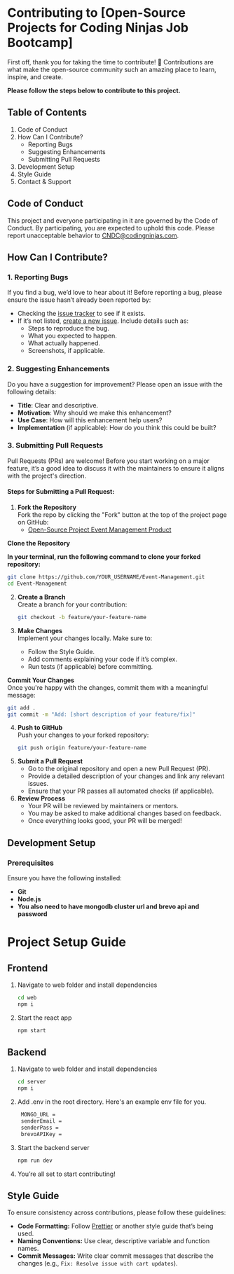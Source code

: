 # **Contributing to \[Open-Source Projects for Coding Ninjas Job Bootcamp\]**

First off, thank you for taking the time to contribute\! 🎉 Contributions are what make the open-source community such an amazing place to learn, inspire, and create.

**Please follow the steps below to contribute to this project.**

## **Table of Contents**

1. Code of Conduct  
2. How Can I Contribute?  
   * Reporting Bugs  
   * Suggesting Enhancements  
   * Submitting Pull Requests  
3. Development Setup  
4. Style Guide  
5. Contact & Support

## **Code of Conduct**

This project and everyone participating in it are governed by the Code of Conduct. By participating, you are expected to uphold this code. Please report unacceptable behavior to CNDC@codingninjas.com.

## **How Can I Contribute?**

### **1\. Reporting Bugs**

If you find a bug, we’d love to hear about it\! Before reporting a bug, please ensure the issue hasn’t already been reported by:

* Checking the [issue tracker](https://github.com/cn10xdev/Event-Management/issues) to see if it exists.  
* If it’s not listed, [create a new issue](https://github.com/cn10xdev/Event-Management/issues/new). Include details such as:  
  * Steps to reproduce the bug.  
  * What you expected to happen.  
  * What actually happened.  
  * Screenshots, if applicable.

### **2\. Suggesting Enhancements**

Do you have a suggestion for improvement? Please open an issue with the following details:

* **Title**: Clear and descriptive.  
* **Motivation**: Why should we make this enhancement?  
* **Use Case**: How will this enhancement help users?  
* **Implementation** (if applicable): How do you think this could be built?

### **3\. Submitting Pull Requests**

Pull Requests (PRs) are welcome\! Before you start working on a major feature, it’s a good idea to discuss it with the maintainers to ensure it aligns with the project's direction.

#### **Steps for Submitting a Pull Request:**

1. **Fork the Repository**  
   Fork the repo by clicking the "Fork" button at the top of the project page on GitHub:  
   * [Open-Source Project Event Management Product](https://github.com/cn10xdev/Event-Management)  

**Clone the Repository**

**In your terminal, run the following command to clone your forked repository:**  
```bash
git clone https://github.com/YOUR_USERNAME/Event-Management.git 
cd Event-Management
```

2. **Create a Branch**  
   Create a branch for your contribution:  
   ```bash
   git checkout -b feature/your-feature-name
   ```
     
3. **Make Changes**  
   Implement your changes locally. Make sure to:  
   * Follow the Style Guide.  
   * Add comments explaining your code if it’s complex.  
   * Run tests (if applicable) before committing.

**Commit Your Changes**  
Once you're happy with the changes, commit them with a meaningful message:  
```bash  
git add .
git commit -m "Add: [short description of your feature/fix]"
```

4. **Push to GitHub**  
   Push your changes to your forked repository:  
   ```bash
   git push origin feature/your-feature-name
   ```
5. **Submit a Pull Request**  
   * Go to the original repository and open a new Pull Request (PR).  
   * Provide a detailed description of your changes and link any relevant issues.  
   * Ensure that your PR passes all automated checks (if applicable).  
6. **Review Process**  
   * Your PR will be reviewed by maintainers or mentors.  
   * You may be asked to make additional changes based on feedback.  
   * Once everything looks good, your PR will be merged\!

## **Development Setup**

### **Prerequisites**

Ensure you have the following installed:

* **Git**  
* **Node.js**
* **You also need to have mongodb cluster url and brevo api and password**

# Project Setup Guide

## Frontend

1. Navigate to web folder and install dependencies

   ```sh
   cd web
   npm i
   ```

2. Start the react app

   ```sh
   npm start
   ```

## Backend

1. Navigate to web folder and install dependencies

   ```sh
   cd server
   npm i
   ```

2. Add .env in the root directory. Here's an example env file for you.

   ```sh
    MONGO_URL =
    senderEmail = 
    senderPass =
    brevoAPIKey = 
   ```

2. Start the backend server

   ```sh
   npm run dev
   ```


4. You’re all set to start contributing\!

## **Style Guide**

To ensure consistency across contributions, please follow these guidelines:

* **Code Formatting:** Follow [Prettier](https://prettier.io/) or another style guide that’s being used.  
* **Naming Conventions:** Use clear, descriptive variable and function names.  
* **Commit Messages:** Write clear commit messages that describe the changes (e.g., `Fix: Resolve issue with cart updates`).

